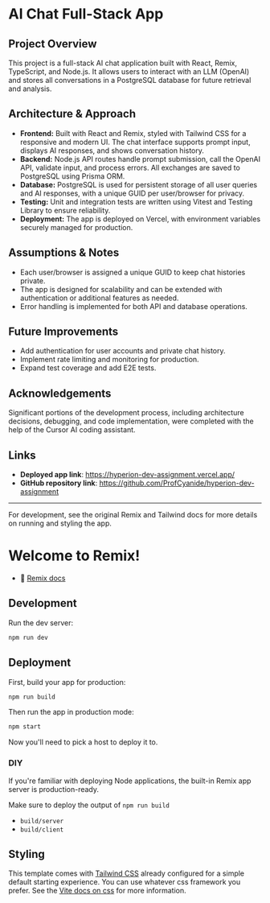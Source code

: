 # AI Chat Full-Stack App

## Project Overview
This project is a full-stack AI chat application built with React, Remix, TypeScript, and Node.js. It allows users to interact with an LLM (OpenAI) and stores all conversations in a PostgreSQL database for future retrieval and analysis.

## Architecture & Approach
- **Frontend:** Built with React and Remix, styled with Tailwind CSS for a responsive and modern UI. The chat interface supports prompt input, displays AI responses, and shows conversation history.
- **Backend:** Node.js API routes handle prompt submission, call the OpenAI API, validate input, and process errors. All exchanges are saved to PostgreSQL using Prisma ORM.
- **Database:** PostgreSQL is used for persistent storage of all user queries and AI responses, with a unique GUID per user/browser for privacy.
- **Testing:** Unit and integration tests are written using Vitest and Testing Library to ensure reliability.
- **Deployment:** The app is deployed on Vercel, with environment variables securely managed for production.

## Assumptions & Notes
- Each user/browser is assigned a unique GUID to keep chat histories private.
- The app is designed for scalability and can be extended with authentication or additional features as needed.
- Error handling is implemented for both API and database operations.

## Future Improvements
- Add authentication for user accounts and private chat history.
- Implement rate limiting and monitoring for production.
- Expand test coverage and add E2E tests.

## Acknowledgements
Significant portions of the development process, including architecture decisions, debugging, and code implementation, were completed with the help of the Cursor AI coding assistant.

## Links
- **Deployed app link**: https://hyperion-dev-assignment.vercel.app/
- **GitHub repository link**: https://github.com/ProfCyanide/hyperion-dev-assignment

---

For development, see the original Remix and Tailwind docs for more details on running and styling the app.

# Welcome to Remix!

- 📖 [Remix docs](https://remix.run/docs)

## Development

Run the dev server:

```sh
npm run dev
```

## Deployment

First, build your app for production:

```sh
npm run build
```

Then run the app in production mode:

```sh
npm start
```

Now you'll need to pick a host to deploy it to.

### DIY

If you're familiar with deploying Node applications, the built-in Remix app server is production-ready.

Make sure to deploy the output of `npm run build`

- `build/server`
- `build/client`

## Styling

This template comes with [Tailwind CSS](https://tailwindcss.com/) already configured for a simple default starting experience. You can use whatever css framework you prefer. See the [Vite docs on css](https://vitejs.dev/guide/features.html#css) for more information.

